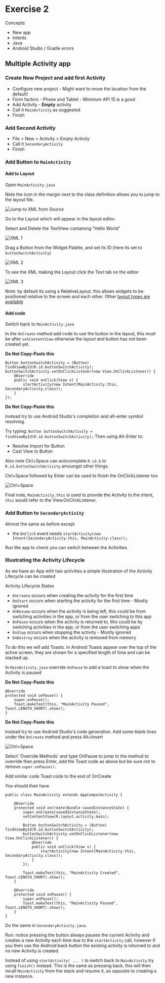 # Exercise 2

Concepts
- New app
- Intents
- Java
- Android Studio / Gradle errors

## Multiple Activity app

### Create New Project and add first Activity

* Configure new project - Might want to move the location from the default!
* Form factors - Phone and Tablet - Minimum API 15 is a good
* Add Activity - **Empty** activity
* Call it `MainActivity` as suggested
* Finish

### Add Second Activity

* File > New > Activity > Empty Activity
* Call it `SecondaryActivity`
* Finish

### Add Button to `MainActivity`

#### Add to Layout

Open `MainActivity.java`

Note the icon in the margin next to the class definition allows you to jump to the layout file.

![Jump to XML from Source](../resources/images/AS-Linked-XML.png)

Go to the Layout which will appear in the layout editor.

Select and Delete the TextView containing "Hello World"

![XML 1](../resources/images/AS-Layout-Editor-1.png)

Drag a Button from the Widget Palatte, and set its ID (here its set to `buttonSwitchActivity`)

![XML 2](../resources/images/AS-Layout-Editor-2.png)

To see the XML making the Layout click the Text tab on the editor

![XML 3](../resources/images/AS-Layout-Editor-3.png)

Note: by default its using a RelativeLayout, this allows widgets to be positioned relative to the screen and each other. Other [layout types are available](https://developer.android.com/guide/topics/ui/declaring-layout.html#CommonLayouts)

#### Add code

Switch back to `MainActivity.java`

In the `OnCreate` method add code to use the button in the layout, this must be after `setContentView` otherwise the layout and button has not been created yet.

**Do Not Copy-Paste this**
```
Button buttonSwitchActivity = (Button) findViewById(R.id.buttonSwitchActivity);
buttonSwitchActivity.setOnClickListener(new View.OnClickListener() {
    @Override
    public void onClick(View v) {
        startActivity(new Intent(MainActivity.this, SecondaryActivity.class));
    }
});
``` 
**Do Not Copy-Paste this**

Instead try to use Android Studio's completion and alt-enter symbol resolving.

Try typing:
`Button buttonSwitchActivity = findViewById(R.id.buttonSwitchActivity);`
Then using Alt-Enter to: 
* Resolve Import for Button
* Cast View to Button

Also note Ctrl+Space can autocomplete `R.id.b` to `R.id.buttonSwitchActivity` amoungst other things.

Ctrl+Space followed by Enter can be used to finish the OnClickListener too

![Ctrl+Space](../resources/images/AS-Ctrl+Space.png)

Final note, `MainActivity.this` is used to provide the Activity to the intent, `this` would refer to the View.OnClickListener.

### Add Button to `SecondaryActivity`

Almost the same as before except
* the `OnClick` event needs `startActivity(new Intent(SecondaryActivity.this, MainActivity.class));`

Run the app to check you can switch between the Activities.

### Illustrating the Activity Lifecycle

As we have an App with two activities a simple illustration of the Activity Lifecycle can be created

Activity Lifecycle States

* `OnCreate` occurs when creating the activity for the first time
* `OnStart` occurs when starting the activity for the first time - Mostly ignored
* `OnResume` occurs when the activity is being left, this could be from switching activities in the app, or from the user switching to this app
* `OnPause` occurs when the activity is returned to, this could be by switching activities in the app, or from the user switching apps
* `OnStop` occurs when stopping the activity - Mostly ignored
* `OnDestroy` occurs when the activity is removed from memory

To do this we will add Toasts. In Android Toasts appear over the top of the active screen, they are shown for a specified length of time and can be stacked up.

In `MainActivity.java` override `OnPause` to add a toast to show when the Activity is paused

**Do Not Copy-Paste this**
```
@Override
protected void onPause() {
    super.onPause();
    Toast.makeText(this, "MainActivity Paused", Toast.LENGTH_SHORT).show();
}
``` 
**Do Not Copy-Paste this**

Instead try to use Android Studio's code generation. Add some blank lines under the `OnCreate` method and press Alt+Insert

![Ctrl+Space](../resources/images/AS-Alt+Insert.png)

Select 'Override Methods' and type OnPause to jump to the method to override then press Enter, add the Toast code as above but be sure not to remove `super.onPause()`.

Add similar code Toast code to the end of OnCreate

You should then have 

```
public class MainActivity extends AppCompatActivity {

    @Override
    protected void onCreate(Bundle savedInstanceState) {
        super.onCreate(savedInstanceState);
        setContentView(R.layout.activity_main);

        Button buttonSwitchActivity = (Button) findViewById(R.id.buttonSwitchActivity);
        buttonSwitchActivity.setOnClickListener(new View.OnClickListener() {
            @Override
            public void onClick(View v) {
                startActivity(new Intent(MainActivity.this, SecondaryActivity.class));
            }
        });

        Toast.makeText(this, "MainActivity Created", Toast.LENGTH_SHORT).show();
    }

    @Override
    protected void onPause() {
        super.onPause();
        Toast.makeText(this, "MainActivity Paused", Toast.LENGTH_SHORT).show();
    }
}
```

Do the same in `SecondaryActivity.java`.

Run: notice pressing the button always pauses the current Activity and creates a new Activity each time due to the `startActivity` call, however if you then use the Android back button the existing activity is returned to and no new Activity is created.

Instead of using `startActivity( ... )` to switch back to `MainActivity` try using `finish()` instead. This is the same as pressing back, this will then recall `MainActivity` from the stack and resume it, as opposite to creating a new instance.

